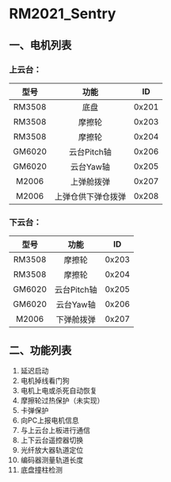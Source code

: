 # RM2021_Sentry

## 一、电机列表

### 上云台：

|  型号  |        功能        |  ID   |
| :----: | :----------------: | :---: |
| RM3508 |        底盘        | 0x201 |
| RM3508 |       摩擦轮       | 0x203 |
| RM3508 |       摩擦轮       | 0x204 |
| GM6020 |    云台Pitch轴     | 0x206 |
| GM6020 |     云台Yaw轴      | 0x205 |
| M2006  |     上弹舱拨弹     | 0x207 |
| M2006  | 上弹仓供下弹仓拨弹 | 0x208 |

### 下云台：

|  型号  |    功能     |  ID   |
| :----: | :---------: | :---: |
| RM3508 |   摩擦轮    | 0x203 |
| RM3508 |   摩擦轮    | 0x204 |
| GM6020 | 云台Pitch轴 | 0x205 |
| GM6020 |  云台Yaw轴  | 0x206 |
| M2006  | 下弹舱拨弹  | 0x207 |

## 二、功能列表

1. 延迟启动
2. 电机掉线看门狗
3. 电机上电或杀死自动恢复
4. 摩擦轮过热保护（未实现）
5. 卡弹保护
6. 向PC上报电机信息
7. 与上云台上板进行通信
8. 上下云台遥控器切换
9. 光纤放大器轨道定位
10. 编码器测量轨道长度
11. 底盘撞柱检测